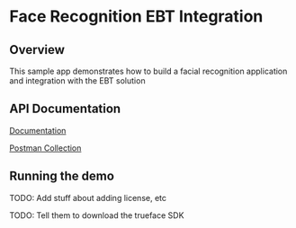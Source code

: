 # Face Recognition EBT Integration

## Overview
This sample app demonstrates how to build a facial recognition application and integration with the EBT solution

## API Documentation
[Documentation](https://docs.google.com/document/d/1BAZO66pC694ZPZEqDvVaWI0cFafzIbz9qaNmkXRG0Tw/edit?usp=sharing)

[Postman Collection](https://documenter.getpostman.com/view/12009415/T17M7RNe?version=latest)


## Running the demo
TODO: Add stuff about adding license, etc

TODO: Tell them to download the trueface SDK 